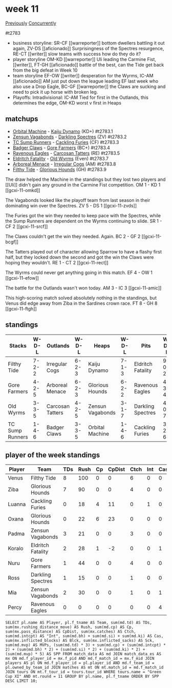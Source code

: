# week 11

[Previously](week10)
[Concurrently](../ogiii/week06)

#t2783

* business storyline: SR-CF [[warreporter]] bottom dwellers battling it out again, ZV-DS [[aficionado]] Surprisingness of the Spectres resurgence, RE-CT [[writer]] slow teams with success how do they do it?
* player storyline  OM-KD [[warreporter]] Uli leading the Carmine Fist, [[writer]], FT-GH [[aficionado]] battle of the best, can the Tide get back from the big defeat in Week 10
* team storyline EF-OW [[writer]] desperation for the Wyrms, IC-AM [[aficionado]] AM just put down the league leading EF last week who also use a Drop Eagle, BC-GF [[warreporter]] the Claws are sucking and need to pick it up horse with broken leg.
* Playoffs: Intradivisional: IC-AM Tied for first in the Outlands, this determines the edge, OM-KD worst v first in Heaps 


## matchups

* [Orbital Machine](../../teams/orbitalmachine) - [Kaiju Dynamo](../../teams/kaijudynamo) (KD+) #t2783.1
* [Zensun Vagabonds](../../teams/zensunvagabonds) - [Darkling Spectres](../../teams/darklingspectres) (ZV) #t2783.2
* [TC Sump Runners](../../teams/sumprunners) - [Cackling Furies](../../teams/cacklingfuries) (CF) #t2783.3
* [Badger Claws](../../teams/badgerclaws) - [Gore Farmers](../../teams/gorefarmers) (BC+) #t2783.4
* [Ravenous Eagles](../../teams/ravenouseagles) - [Carcosan Tatters](../../teams/carcosantatters) (RE) #t2783.5
* [Eldritch Fatality](../../teams/eldritchfatality) - [Old Wyrms](../../teams/oldwyrms) (Even) #t2783.7
* [Arboreal Menace](../../teams/arborealmenace) - [Irregular Cogs](../../teams/irregularcogs) (AM) #t2783.8
* [Filthy Tide](../../teams/filthytide) - [Glorious Hounds](../../teams/glorioushounds) (GH) #t2783.9

The draw helped the Machine in the standings but they lost two players and [[Uli]] didn't gain any ground in the Carmine Fist competition. OM 1 - KD 1 [[gcxi-11-omkd]]

The Vagabonds looked like the playoff team from last season in their dominating win over the Spectres. ZV 5 - DS 1 [[gcxi-11-zvds]]

The Furies got the win they needed to keep pace with the Spectres, while the Sump Runners are dependent on the Wyrms continuing to slide. SR 1 - CF 2 [[gcxi-11-srcf]]

The Claws couldn't get the win they needed. Again. BC 2 - GF 2 [[gcxi-11-bcgf]]

The Tatters played out of character allowing Sparrow to have a flashy first half, but they locked down the second and got the win the Claws were hoping they wouldn't. RE 1 - CT 2 [[gcxi-11-rect]]

The Wyrms could never get anything going in this match. EF 4 - OW 1 [[gcxi-11-efow]]

The battle for the Outlands wasn't won today.  AM 3 - IC 3 [[gcxi-11-amic]]

This high-scoring match solved absolutely nothing in the standings, but Venus did edge away from Ziba in the Sardines crown race. FT 8 - GH 8 [[gcxi-11-ftgh]]

## standings

| Stacks | W-D-L | Outlands | W-D-L | Heaps | W-D-L | Pits | W-D-L |
|-------|-----|--|--|------|------|--|--|
| Filthy Tide | 7-2-2 | Irregular Cogs | 6-2-3 | Kaiju Dynamo | 7-1-3 | Eldritch Fatality | 9-0-2 |
| Gore Farmers | 4-2-5 | Arboreal Menace | 6-2-3 | Glorious Hounds | 6-2-2 | Ravenous Eagles | 4-3-4 |
| Old Wyrms | 3-3-5 | Carcosan Tatters | 4-2-5 | Zensun Vagabonds | 3-1-7 | Darkling Spectres | 4-0-7 |
| TC Sump Runners | 1-4-6 | Badger Claws | 3-3-5 | Orbital Machine | 1-4-6 | Cackling Furies | 3-2-6 |


## player of the week standings

| Player    | Team              | TDs  | Rush | Cp   | CpDist | Ctch | Int  | Cas  | Blck | Sck  | MVP  | SPP  |
|-----------|-------------------|------|------|------|--------|------|------|------|------|------|------|------|
| Venus   | Filthy Tide       |    8 |  100 |    0 |      0 |    6 |    0 |    0 |    0 |    0 |    1 |   29 |
| Ziba    | Glorious Hounds   |    7 |   90 |    0 |      0 |    4 |    0 |    0 |    0 |    0 |    0 |   21 |
| Luanna  | Cackling Furies   |    0 |   18 |    4 |     11 |    0 |    1 |    0 |    2 |    0 |    1 |   11 |
| Oxana   | Glorious Hounds   |    0 |   22 |    6 |     23 |    0 |    0 |    0 |    0 |    0 |    1 |   11 |
| Padma   | Zensun Vagabonds  |    3 |   21 |    0 |      0 |    3 |    0 |    0 |    4 |    0 |    0 |    9 |
| Koralo  | Eldritch Fatality |    2 |   28 |    1 |     -2 |    0 |    0 |    1 |    0 |    0 |    0 |    9 |
| Nuru  | Gore Farmers      |    1 |   44 |    0 |      0 |    4 |    0 |    0 |    0 |    0 |    1 |    8 |
| Ross  | Darkling Spectres |    1 |   15 |    0 |      0 |    1 |    0 |    0 |    0 |    0 |    1 |    8 |
| Mia     | Zensun Vagabonds  |    2 |   30 |    0 |      0 |    1 |    0 |    1 |    4 |    0 |    0 |    8 |
| Percy | Ravenous Eagles   |    0 |    0 |    0 |      0 |    0 |    0 |    4 |    7 |    0 |    0 |    8 |


```
SELECT pl.name AS Player, pl.f_tname AS Team, sum(md.td) AS TDs, sum(mx.rushing_distance_move) AS Rush, sum(md.cp) AS Cp,	sum(mx.pass_distance) AS CpDist, sum(mx.catches) AS Ctch, sum(md.intcpt) AS "Int", sum(md.bh) + sum(md.si) + sum(md.ki) AS Cas, sum(mx.inflicted_blocks) AS Blck, sum(mx.inflicted_sacks) AS Sck, sum(md.mvp) AS MVPs, (sum(md.td) * 3) + sum(md.cp) + (sum(md.intcpt) * 2) + (sum(md.bh) * 2) + (sum(md.si) * 2) + (sum(md.ki) * 2) + (sum(md.mvp) * 5) AS SPP FROM match_data AS md JOIN match_data_es AS mx ON md.f_player_id = mx.f_pid AND md.f_match_id = mx.f_mid JOIN players AS pl ON md.f_player_id = pl.player_id AND md.f_team_id = pl.owned_by_team_id JOIN matches AS mt ON mt.match_id = md.f_match_id JOIN tours ON mt.f_tour_id = tours.tour_id WHERE tours.name = "Green Cup XI" AND mt.round = 11 GROUP BY pl.name, pl.f_tname ORDER BY SPP DESC LIMIT 10;
```
